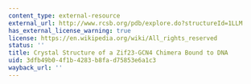 ```yaml
---
content_type: external-resource
external_url: http://www.rcsb.org/pdb/explore.do?structureId=1LLM
has_external_license_warning: true
license: https://en.wikipedia.org/wiki/All_rights_reserved
status: ''
title: Crystal Structure of a Zif23-GCN4 Chimera Bound to DNA
uid: 3dfb49b0-4f1b-4283-b8fa-d75853e6a1c3
wayback_url: ''
---
```

